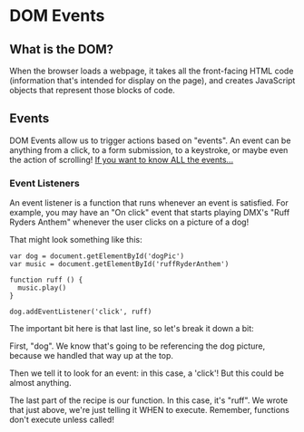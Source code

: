 # DOM Events

## What is the DOM?

When the browser loads a webpage, it takes all the front-facing HTML code (information that's intended for display on the page), and creates JavaScript objects that represent those blocks of code.

## Events

DOM Events allow us to trigger actions based on "events". An event can be anything from a click, to a form submission, to a keystroke, or maybe even the action of scrolling! [If you want to know ALL the events...](https://developer.mozilla.org/en-US/docs/Web/Events)

### Event Listeners

An event listener is a function that runs whenever an event is satisfied. For example, you may have an "On click" event that starts playing DMX's "Ruff Ryders Anthem" whenever the user clicks on a picture of a dog!

That might look something like this:

```
var dog = document.getElementById('dogPic')
var music = document.getElementById('ruffRyderAnthem')

function ruff () {
  music.play()
}

dog.addEventListener('click', ruff)
```

The important bit here is that last line, so let's break it down a bit:

First, "dog". We know that's going to be referencing the dog picture, because we handled that way up at the top.

Then we tell it to look for an event: in this case, a 'click'! But this could be almost anything.

The last part of the recipe is our function. In this case, it's "ruff". We wrote that just above, we're just telling it WHEN to execute. Remember, functions don't execute unless called!
